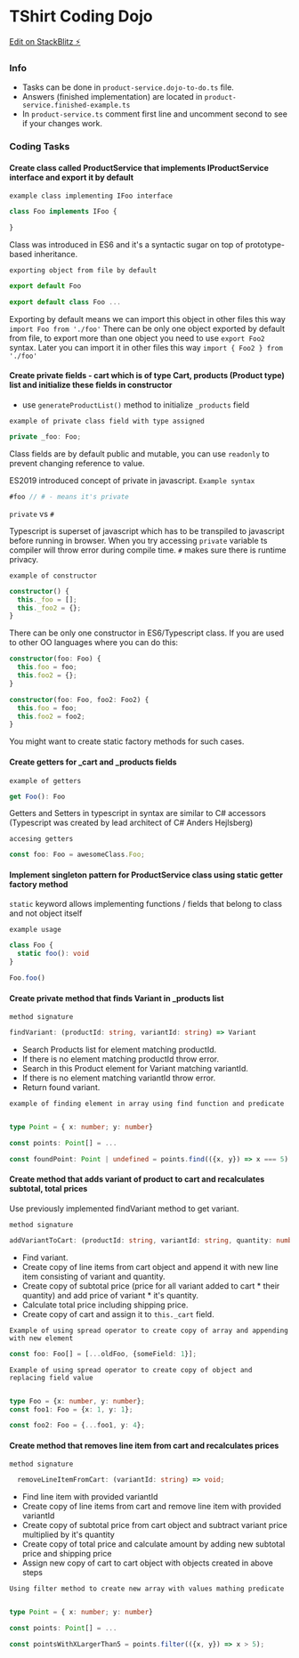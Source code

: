 # TShirt Coding Dojo

[Edit on StackBlitz ⚡️](https://stackblitz.com/edit/ts-shirt-coding-dojo)

### Info

- Tasks can be done in `product-service.dojo-to-do.ts` file.
- Answers (finished implementation) are located in `product-service.finished-example.ts`
- In `product-service.ts` comment first line and uncomment second to see if your changes work.


### Coding Tasks


#### Create class called ProductService that implements IProductService interface and export it by default


`example class implementing IFoo interface`
``` typescript
class Foo implements IFoo {

}
```

Class was introduced in ES6 and it's a syntactic sugar on top of prototype-based inheritance.

`exporting object from file by default`
``` typescript 
export default Foo

export default class Foo ...
```

Exporting by default means we can import this object in other files this way `import Foo from './foo'`
There can be only one object exported by default from file, to export more than one object you need to use `export Foo2` syntax. 
Later you can import it in other files this way `import { Foo2 } from './foo'`


#### Create private fields - cart which is of type Cart, products (Product type) list and initialize these fields in constructor 

- use `generateProductList()` method to initialize `_products` field

`example of private class field with type assigned`
``` typescript
private _foo: Foo;
```

Class fields are by default public and mutable, you can use `readonly` to prevent changing reference to value.

ES2019 introduced concept of private in javascript.
`Example syntax`
``` javascript
#foo // # - means it's private 
```

`private` vs `#`

Typescript is superset of javascript which has to be transpiled to javascript before running in browser.
When you try accessing `private` variable ts compiler will throw error during compile time.
`#` makes sure there is runtime privacy.

`example of constructor`
``` typescript
constructor() {
  this._foo = [];
  this._foo2 = {};
}

```

There can be only one constructor in ES6/Typescript class.
If you are used to other OO languages where you can do this:
``` typescript
constructor(foo: Foo) {
  this.foo = foo;
  this.foo2 = {};
}

constructor(foo: Foo, foo2: Foo2) {
  this.foo = foo;
  this.foo2 = foo2;
}
```
 You might want to create static factory methods for such cases.


 #### Create getters for _cart and _products fields

 `example of getters`
 ``` typescript
get Foo(): Foo
 ```

 Getters and Setters in typescript in syntax are similar to C# accessors (Typescript was created by lead architect of C# Anders Hejlsberg)

 `accesing getters`
``` typescript 
const foo: Foo = awesomeClass.Foo;
```

#### Implement singleton pattern for ProductService class using static getter factory method

`static` keyword allows implementing functions / fields that belong to class and not object itself

`example usage`
``` typescript 
class Foo {
  static foo(): void 
}

Foo.foo()
```


#### Create private method that finds Variant in _products list


`method signature`
``` typescript
findVariant: (productId: string, variantId: string) => Variant 
```
- Search Products list for element matching productId.
- If there is no element matching productId throw error.
- Search in this Product element for Variant matching variantId.
- If there is no element matching variantId throw error.
- Return found variant.

`example of finding element in array using find function and predicate`
``` typescript

type Point = { x: number; y: number}

const points: Point[] = ...

const foundPoint: Point | undefined = points.find(({x, y}) => x === 5)

```

#### Create method that adds variant of product to cart and recalculates subtotal, total prices

Use previously implemented findVariant method to get variant.

`method signature`
``` typescript 
addVariantToCart: (productId: string, variantId: string, quantity: number) => void;
```

- Find variant.
- Create copy of line items from cart object and append it with new line item consisting of variant and quantity.
- Create copy of subtotal price (price for all variant added to cart * their quantity) and add price of variant * it's quantity.
- Calculate total price including shipping price.
- Create copy of cart and assign it to `this._cart` field. 

`Example of using spread operator to create copy of array and appending with new element`
``` typescript
const foo: Foo[] = [...oldFoo, {someField: 1}];
```

`Example of using spread operator to create copy of object and replacing field value`
``` typescript

type Foo = {x: number, y: number};
const foo1: Foo = {x: 1, y: 1}; 

const foo2: Foo = {...foo1, y: 4};
```

#### Create method that removes line item from cart and recalculates prices

`method signature`
``` typescript 
  removeLineItemFromCart: (variantId: string) => void;
```

- Find line item with provided variantId
- Create copy of line items from cart and remove line item with provided variantId
- Create copy of subtotal price from cart object and subtract variant price multiplied by it's quantity
- Create copy of total price and calculate amount by adding new subtotal price and shipping price
- Assign new copy of cart to cart object with objects created in above steps


`Using filter method to create new array with values mathing predicate`
``` typescript

type Point = { x: number; y: number}

const points: Point[] = ...

const pointsWithXLargerThan5 = points.filter(({x, y}) => x > 5);
```